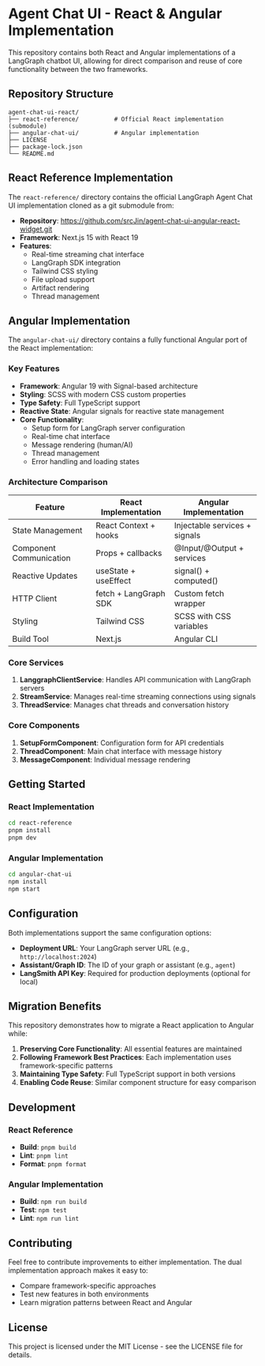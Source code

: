 # Agent Chat UI - React & Angular Implementation

This repository contains both React and Angular implementations of a LangGraph chatbot UI, allowing for direct comparison and reuse of core functionality between the two frameworks.

## Repository Structure

```
agent-chat-ui-react/
├── react-reference/          # Official React implementation (submodule)
├── angular-chat-ui/          # Angular implementation
├── LICENSE
├── package-lock.json
└── README.md
```

## React Reference Implementation

The `react-reference/` directory contains the official LangGraph Agent Chat UI implementation cloned as a git submodule from:
- **Repository**: https://github.com/srcJin/agent-chat-ui-angular-react-widget.git
- **Framework**: Next.js 15 with React 19
- **Features**: 
  - Real-time streaming chat interface
  - LangGraph SDK integration
  - Tailwind CSS styling
  - File upload support
  - Artifact rendering
  - Thread management

## Angular Implementation

The `angular-chat-ui/` directory contains a fully functional Angular port of the React implementation:

### Key Features
- **Framework**: Angular 19 with Signal-based architecture
- **Styling**: SCSS with modern CSS custom properties
- **Type Safety**: Full TypeScript support
- **Reactive State**: Angular signals for reactive state management
- **Core Functionality**: 
  - Setup form for LangGraph server configuration
  - Real-time chat interface
  - Message rendering (human/AI)
  - Thread management
  - Error handling and loading states

### Architecture Comparison

| Feature | React Implementation | Angular Implementation |
|---------|----------------------|------------------------|
| State Management | React Context + hooks | Injectable services + signals |
| Component Communication | Props + callbacks | @Input/@Output + services |
| Reactive Updates | useState + useEffect | signal() + computed() |
| HTTP Client | fetch + LangGraph SDK | Custom fetch wrapper |
| Styling | Tailwind CSS | SCSS with CSS variables |
| Build Tool | Next.js | Angular CLI |

### Core Services

1. **LanggraphClientService**: Handles API communication with LangGraph servers
2. **StreamService**: Manages real-time streaming connections using signals
3. **ThreadService**: Manages chat threads and conversation history

### Core Components

1. **SetupFormComponent**: Configuration form for API credentials
2. **ThreadComponent**: Main chat interface with message history
3. **MessageComponent**: Individual message rendering

## Getting Started

### React Implementation
```bash
cd react-reference
pnpm install
pnpm dev
```

### Angular Implementation
```bash
cd angular-chat-ui
npm install
npm start
```

## Configuration

Both implementations support the same configuration options:

- **Deployment URL**: Your LangGraph server URL (e.g., `http://localhost:2024`)
- **Assistant/Graph ID**: The ID of your graph or assistant (e.g., `agent`)
- **LangSmith API Key**: Required for production deployments (optional for local)

## Migration Benefits

This repository demonstrates how to migrate a React application to Angular while:

1. **Preserving Core Functionality**: All essential features are maintained
2. **Following Framework Best Practices**: Each implementation uses framework-specific patterns
3. **Maintaining Type Safety**: Full TypeScript support in both versions
4. **Enabling Code Reuse**: Similar component structure for easy comparison

## Development

### React Reference
- **Build**: `pnpm build`
- **Lint**: `pnpm lint`
- **Format**: `pnpm format`

### Angular Implementation  
- **Build**: `npm run build`
- **Test**: `npm test`
- **Lint**: `npm run lint`

## Contributing

Feel free to contribute improvements to either implementation. The dual implementation approach makes it easy to:
- Compare framework-specific approaches
- Test new features in both environments
- Learn migration patterns between React and Angular

## License

This project is licensed under the MIT License - see the LICENSE file for details.
